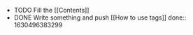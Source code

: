 - TODO Fill the [[Contents]]
- DONE Write something and push [[How to use tags]]
  done:: 1630496383299